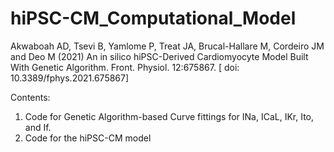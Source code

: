 # hiPSC-CM_Computational_Model
Akwaboah AD, Tsevi B, Yamlome P, Treat JA, Brucal-Hallare M, Cordeiro JM and Deo M (2021) An in silico hiPSC-Derived Cardiomyocyte Model Built With Genetic Algorithm. Front. Physiol. 12:675867. [ doi: 10.3389/fphys.2021.675867]

Contents:
1. Code for Genetic Algorithm-based Curve fittings for INa, ICaL, IKr, Ito, and If.
2. Code for the hiPSC-CM model
